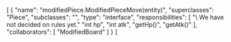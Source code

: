 [
  {
    "name": "modifiedPiece.ModifiedPieceMove(entity)",
    "superclasses": "Piece",
    "subclasses": "",
    "type": "interface",
    "responsibilities": [
      "\\ We have not decided on rules yet."
      "int hp",
      "int atk",
      "getHp()",
      "getAtk()"
    ],
    "collaborators": [
      "ModifiedBoard"
    ]
  }
]